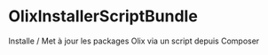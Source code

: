 OlixInstallerScriptBundle
=========================

Installe / Met à jour les packages Olix via un script depuis Composer
